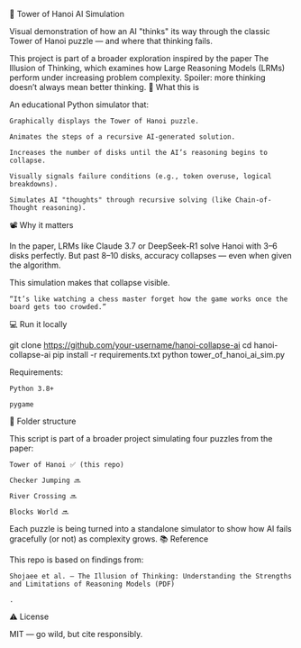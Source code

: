🧠 Tower of Hanoi AI Simulation

Visual demonstration of how an AI "thinks" its way through the classic Tower of Hanoi puzzle — and where that thinking fails.

This project is part of a broader exploration inspired by the paper The Illusion of Thinking, which examines how Large Reasoning Models (LRMs) perform under increasing problem complexity. Spoiler: more thinking doesn’t always mean better thinking.
🎯 What this is

An educational Python simulator that:

    Graphically displays the Tower of Hanoi puzzle.

    Animates the steps of a recursive AI-generated solution.

    Increases the number of disks until the AI’s reasoning begins to collapse.

    Visually signals failure conditions (e.g., token overuse, logical breakdowns).

    Simulates AI "thoughts" through recursive solving (like Chain-of-Thought reasoning).

📽 Why it matters

In the paper, LRMs like Claude 3.7 or DeepSeek-R1 solve Hanoi with 3–6 disks perfectly. But past 8–10 disks, accuracy collapses — even when given the algorithm.

This simulation makes that collapse visible.

    “It’s like watching a chess master forget how the game works once the board gets too crowded.”

💻 Run it locally

git clone https://github.com/your-username/hanoi-collapse-ai
cd hanoi-collapse-ai
pip install -r requirements.txt
python tower_of_hanoi_ai_sim.py

Requirements:

    Python 3.8+

    pygame

📂 Folder structure

This script is part of a broader project simulating four puzzles from the paper:

    Tower of Hanoi ✅ (this repo)

    Checker Jumping 🔜

    River Crossing 🔜

    Blocks World 🔜

Each puzzle is being turned into a standalone simulator to show how AI fails gracefully (or not) as complexity grows.
📚 Reference

This repo is based on findings from:

    Shojaee et al. — The Illusion of Thinking: Understanding the Strengths and Limitations of Reasoning Models (PDF)

    .

⚠️ License

MIT — go wild, but cite responsibly.
